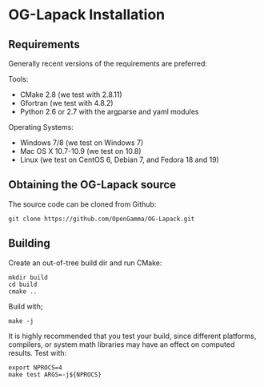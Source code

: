 OG-Lapack Installation
======================

<!--- Copyright (C) 2014 - present by OpenGamma Inc. and the OpenGamma group of companies. -->

Requirements
------------

Generally recent versions of the requirements are preferred:

Tools:

* CMake 2.8 (we test with 2.8.11)
* Gfortran  (we test with 4.8.2)
* Python 2.6 or 2.7 with the argparse and yaml modules

Operating Systems:

* Windows 7/8 (we test on Windows 7)
* Mac OS X 10.7-10.9 (we test on 10.8)
* Linux (we test on CentOS 6, Debian 7, and Fedora 18 and 19)

Obtaining the OG-Lapack source
------------------------------

The source code can be cloned from Github:

```
git clone https://github.com/OpenGamma/OG-Lapack.git
```

Building
--------

Create an out-of-tree build dir and run CMake:

```
mkdir build
cd build
cmake ..
```

Build with;

```
make -j
```

It is highly recommended that you test your build, since different platforms,
compilers, or system math libraries may have an effect on computed results.
Test with:

```
export NPROCS=4
make test ARGS=-j${NPROCS}
```


